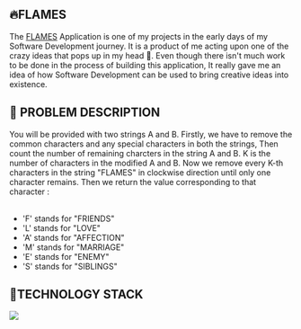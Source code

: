 <h2> 🔥FLAMES </h2>
The <a href="https://ajaiqmar.github.io/FLAMES/">FLAMES</a> Application is one of my projects in the early days of my Software Development journey. It is a product of me acting upon one of the crazy ideas that pops up in my head 🤪. Even though there isn't much work to be done in the process of building this application, It really gave me an idea of how Software Development can be used to bring creative ideas into existence.

<h2> 📝 PROBLEM DESCRIPTION </h2>
You will be provided with two strings A and B. Firstly, we have to remove the common characters and any special characters in both the strings, Then count the number of remaining charcters in the string A and B. K is the number of characters in the modified A and B. Now we remove every K-th characters in the string "FLAMES" in clockwise direction until only one character remains. Then we return the value corresponding to that character : <br/> <br/>

- 'F' stands for "FRIENDS"
- 'L' stands for "LOVE"
- 'A' stands for "AFFECTION"
- 'M' stands for "MARRIAGE"
- 'E' stands for "ENEMY"
- 'S' stands for "SIBLINGS"

<h2> 📱TECHNOLOGY STACK </h2>

<img src="https://img.shields.io/badge/HTML-v5.0%20-brightgreen" />


